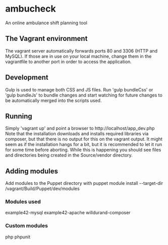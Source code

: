 # ambucheck
An online ambulance shift planning tool

## The Vagrant environment
The vagrant server automatically forwards ports 80 and 3306 (HTTP and MySQL). If those are in use on your local machine, change them in the vagrantfile to another port in order to access the application.

## Development
Gulp is used to manage both CSS and JS files. Run 'gulp bundleCss' or 'gulp bundleJs' to bundle changes and start watching for future changes to be automatically merged into the scripts used.

## Running
Simply 'vagrant up' and point a browser to http://localhost/app_dev.php Note that the installation downloads and installs required libraries via composer, but that there is no output for this on the vagrant output. It might seem as if the installation hangs for a bit, but it is recommended to let it run for some time before aborting. While this is happening you should see files and directories being created in the Source/vendor directory.

## Adding modules
Add modules to the Puppet directory with
puppet module install <module name> --target-dir /vagrant/Build/Puppet/dev/modules

### Modules used
example42-mysql
example42-apache
willdurand-composer

### Custom modules
php
phpunit